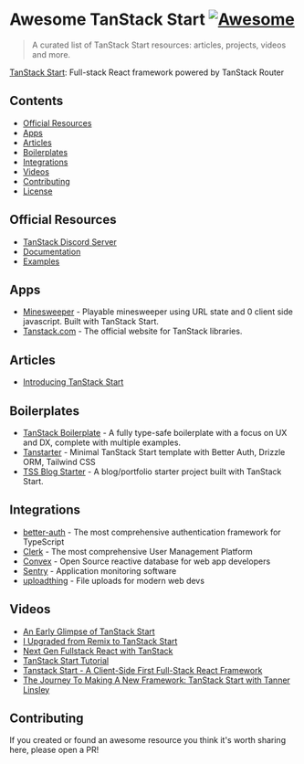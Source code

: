# Awesome TanStack Start [![Awesome](https://cdn.rawgit.com/sindresorhus/awesome/d7305f38d29fed78fa85652e3a63e154dd8e8829/media/badge.svg)](https://github.com/sindresorhus/awesome)

> A curated list of TanStack Start resources: articles, projects, videos and more.

[TanStack Start](https://tanstack.com/start/latest): Full-stack React framework powered by TanStack Router

## Contents

- [Official Resources](#official-resources)
- [Apps](#apps)
- [Articles](#articles)
- [Boilerplates](#boilerplates)
- [Integrations](#integrations)
- [Videos](#videos)
- [Contributing](#contributing)
- [License](#license)

## Official Resources

- [TanStack Discord Server](https://discord.com/invite/WrRKjPJ)
- [Documentation](https://tanstack.com/start/latest)
- [Examples](https://tanstack.com/start/latest/docs/framework/react/examples/start-basic)

## Apps

- [Minesweeper](https://github.com/matthewdavi/minesweeper) - Playable minesweeper using URL state and 0 client side javascript. Built with TanStack Start.
- [Tanstack.com](https://tanstack.com) - The official website for TanStack libraries.

## Articles

- [Introducing TanStack Start](https://frontendmasters.com/blog/introducing-tanstack-start/)

## Boilerplates

- [TanStack Boilerplate](https://github.com/nekochan0122/tanstack-boilerplate/) - A fully type-safe boilerplate with a focus on UX and DX, complete with multiple examples.
- [Tanstarter](https://github.com/dotnize/tanstarter) - Minimal TanStack Start template with Better Auth, Drizzle ORM, Tailwind CSS
- [TSS Blog Starter](https://github.com/ally-ahmed/tss-blog-starter) - A blog/portfolio starter project built with TanStack Start.

## Integrations

- [better-auth](https://www.better-auth.com/docs/integrations/tanstack) - The most comprehensive authentication framework for TypeScript
- [Clerk](https://clerk.com/docs/references/tanstack-start/overview) - The most comprehensive User Management Platform
- [Convex](https://docs.convex.dev/client/react/tanstack-start/) - Open Source reactive database for web app developers
- [Sentry](https://docs.sentry.io/platforms/javascript/guides/react/features/tanstack-router/) - Application monitoring software
- [uploadthing](https://docs.uploadthing.com/getting-started/tanstack-start) - File uploads for modern web devs

## Videos

- [An Early Glimpse of TanStack Start](https://www.netlify.com/compose/2024/an-early-glimpse-of-tanstack-start/)
- [I Upgraded from Remix to TanStack Start](https://www.youtube.com/watch?v=mM6mbOzvTpY)
- [Next Gen Fullstack React with TanStack](https://www.youtube.com/watch?v=4PymccvinIo)
- [TanStack Start Tutorial](https://www.youtube.com/watch?v=PUf8DzCvrdc&list=PLOQjd5dsGSxIEKFg4dnSQ4zQkmTktfszp&index=1&pp=gAQBiAQB)
- [Tanstack Start - A Client-Side First Full-Stack React Framework](https://gitnation.com/contents/tanstack-start-a-client-side-first-full-stack-react-framework)
- [The Journey To Making A New Framework: TanStack Start with Tanner Linsley](https://www.youtube.com/watch?v=qVnzbeo6rH0)

## Contributing

If you created or found an awesome resource you think it's worth sharing here, please open a PR!
